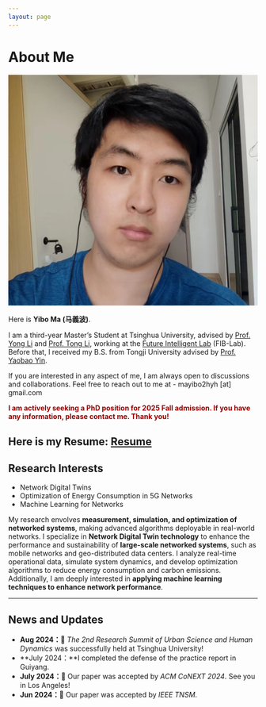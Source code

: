 ```yaml
---
layout: page
---
```


# About Me

<!-- <img src="https://caihanlin.com/caihanlin.jpg" class="floatpic"> -->
![About Me](./images/AboutMe.png)

Here is **Yibo Ma (马義波)**.<br>

I am a third-year Master’s Student at Tsinghua University, advised by [Prof. Yong Li](https://fi.ee.tsinghua.edu.cn/~liyong/) and [Prof. Tong Li](https://tong89.github.io/tongli.github.io/), working at the [Future Intelligent Lab](https://fi.ee.tsinghua.edu.cn/) (FIB-Lab). Before that, I received my B.S. from Tongji University advised by [Prof. Yaobao Yin](https://mefaculty.tongji.edu.cn/info/1296/3241.htm).

If you are interested in any aspect of me, I am always open to discussions and collaborations. Feel free to reach out to me at - mayibo2hyh [at] gmail.com

**<font color="#990000">I am actively seeking a PhD position for 2025 Fall admission. If you have any information, please contact me. Thank you!</font>**

Here is my Resume: [Resume](./file/CV-Yibo_Ma.pdf)
---

## Research Interests

- Network Digital Twins
- Optimization of Energy Consumption in 5G Networks
- Machine Learning for Networks

My research envolves **measurement, simulation, and optimization of networked systems**, making advanced algorithms deployable in real-world networks. I specialize in **Network Digital Twin technology** to enhance the performance and sustainability of **large-scale networked systems**, such as mobile networks and geo-distributed data centers. I analyze real-time operational data, simulate system dynamics, and develop optimization algorithms to reduce energy consumption and carbon emissions. Additionally, I am deeply interested in **applying machine learning techniques to enhance network performance**.

---

## News and Updates

- **Aug 2024：**🎉 *The 2nd Research Summit of Urban Science and Human Dynamics* was successfully held at Tsinghua University!
- **July 2024：**I completed the defense of the practice report in Guiyang.
- **July 2024：**🎉 Our paper was accepted by *ACM CoNEXT 2024*. See you in Los Angeles!
- **Jun 2024：**🎉 Our paper was accepted by *IEEE TNSM*.

<br>
<!-- 
<blockquote class="twitter-tweet"><p lang="en" dir="ltr">Thrilled to be an AAAI-UC Scholar at <a href="https://twitter.com/hashtag/AAAI24?src=hash&amp;ref_src=twsrc%5Etfw">#AAAI24</a>, thanks to <a href="https://twitter.com/hashtag/AAAI?src=hash&amp;ref_src=twsrc%5Etfw">#AAAI</a> &amp; <a href="https://twitter.com/hashtag/GoogleExploreCSR?src=hash&amp;ref_src=twsrc%5Etfw">#GoogleExploreCSR</a> for the sponsorship. Grateful for the knowledge gained and new friendships formed.<br><br>Wonderful trip in Vancouver. Looking forward to staying connected with all.<a href="https://twitter.com/hashtag/AAAI24?src=hash&amp;ref_src=twsrc%5Etfw">#AAAI24</a> <a href="https://twitter.com/hashtag/Vancouver?src=hash&amp;ref_src=twsrc%5Etfw">#Vancouver</a> <a href="https://twitter.com/hashtag/GoogleExploreCSR?src=hash&amp;ref_src=twsrc%5Etfw">#GoogleExploreCSR</a> <a href="https://t.co/wUQUp8XlSM">pic.twitter.com/wUQUp8XlSM</a></p>&mdash; Hanlin CAI (seeking a PhD position 2025) (@lancecai2002) <a href="https://twitter.com/lancecai2002/status/1762210025173344260?ref_src=twsrc%5Etfw">February 26, 2024</a></blockquote> <script async src="https://platform.twitter.com/widgets.js" charset="utf-8"></script> -->

